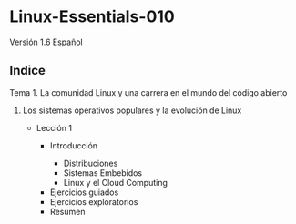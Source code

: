 # Linux-Essentials-010
Versión 1.6 Español

<h2>Indice</h2><p>
Tema 1. La comunidad Linux y una carrera en el mundo del código abierto<p>
  <ol>
    <li>Los sistemas operativos populares y la evolución de Linux</li>
      <ul>
        <li>Lección 1</li>
          <ul>
            <li>Introducción</li>
              <ul>
                <li>Distribuciones</li>
                <li>Sistemas Embebidos</li>
                <li>Linux y el Cloud Computing</li>
              </ul>
           <li>Ejercicios guiados</li>
           <li>Ejercicios exploratorios</li>
           <li>Resumen</li>
      </ul>
  </ol>

